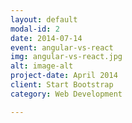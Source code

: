 ```yaml
---
layout: default
modal-id: 2
date: 2014-07-14
event: angular-vs-react
img: angular-vs-react.jpg
alt: image-alt
project-date: April 2014
client: Start Bootstrap
category: Web Development

---
```

